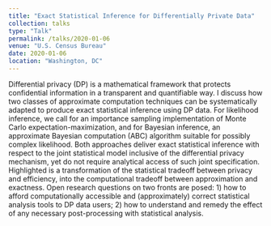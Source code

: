 ```yaml
---
title: "Exact Statistical Inference for Differentially Private Data"
collection: talks
type: "Talk"
permalink: /talks/2020-01-06
venue: "U.S. Census Bureau"
date: 2020-01-06
location: "Washington, DC"
---
```


Differential privacy (DP) is a mathematical framework that protects confidential information in a transparent and quantifiable way. I discuss how two classes of approximate computation techniques can be systematically adapted to produce exact statistical inference using DP data. For likelihood inference, we call for an importance sampling implementation of Monte Carlo expectation-maximization, and for Bayesian inference, an approximate Bayesian computation (ABC) algorithm suitable for possibly complex likelihood. Both approaches deliver exact statistical inference with respect to the joint statistical model inclusive of the differential privacy mechanism, yet do not require analytical access of such joint specification. Highlighted is a transformation of the statistical tradeoff between privacy and efficiency, into the computational tradeoff between approximation and exactness. Open research questions on two fronts are posed: 1) how to afford computationally accessible and (approximately) correct statistical analysis tools to DP data users; 2) how to understand and remedy the effect of any necessary post-processing with statistical analysis.
